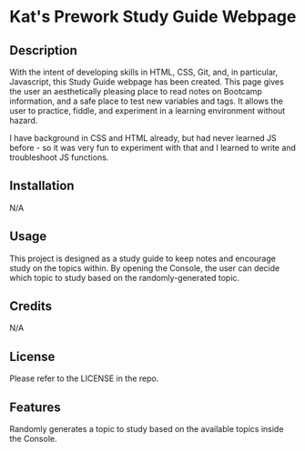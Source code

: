 # Kat's Prework Study Guide Webpage

## Description

With the intent of developing skills in HTML, CSS, Git, and, in particular, Javascript, this Study Guide webpage has been created. This page gives the user an aesthetically pleasing place to read notes on Bootcamp information, and a safe place to test new variables and tags. It allows the user to practice, fiddle, and experiment in a learning environment without hazard.

I have background in CSS and HTML already, but had never learned JS before - so it was very fun to experiment with that and I learned to write and troubleshoot JS functions.

## Installation

N/A

## Usage

This project is designed as a study guide to keep notes and encourage study on the topics within. By opening the Console, the user can decide which topic to study based on the randomly-generated topic.

## Credits

N/A

## License

Please refer to the LICENSE in the repo.

## Features

Randomly generates a topic to study based on the available topics inside the Console.